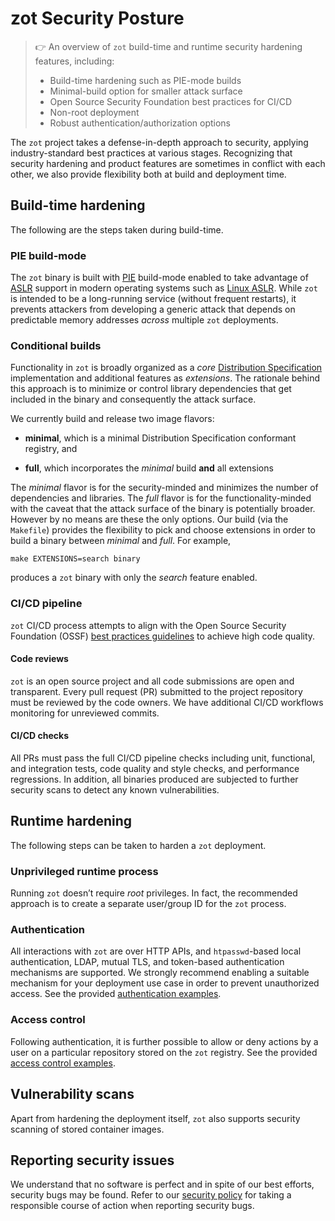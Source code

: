 # zot Security Posture

> :point_right: An overview of `zot` build-time and runtime security hardening features, including:
>
> -   Build-time hardening such as PIE-mode builds
> -   Minimal-build option for smaller attack surface
> -   Open Source Security Foundation best practices for CI/CD
> -   Non-root deployment
> -   Robust authentication/authorization options


The `zot` project takes a defense-in-depth approach to security, applying industry-standard best practices at various stages. Recognizing that security hardening and product features are sometimes in conflict with each other, we also provide flexibility both at build and deployment time.

## Build-time hardening

The following are the steps taken during build-time.

### PIE build-mode

The `zot` binary is built with [PIE](https://en.wikipedia.org/wiki/Position-independent_code) build-mode enabled to take advantage of [ASLR](https://en.wikipedia.org/wiki/Address_space_layout_randomization) support in modern operating systems such as [Linux ASLR](https://lwn.net/Articles/569635/). While `zot` is intended to be a long-running service (without frequent restarts), it prevents attackers from developing a generic attack that depends on predictable memory addresses *across* multiple `zot` deployments.

### Conditional builds

Functionality in `zot` is broadly organized as a *core* [Distribution Specification](https://github.com/opencontainers/distribution-spec) implementation and additional features as *extensions*. The rationale behind this approach is to minimize or control library dependencies that get included in the binary and consequently the attack surface.

We currently build and release two image flavors:

-   **minimal**, which is a minimal Distribution Specification
    conformant registry, and

-   **full**, which incorporates the *minimal* build **and** all
    extensions

The *minimal* flavor is for the security-minded and minimizes the number of dependencies and libraries. The *full* flavor is for the functionality-minded with the caveat that the attack surface of the binary is potentially broader. However by no means are these the only options. Our build (via the `Makefile`) provides the flexibility to pick and choose extensions in order to build a binary between *minimal* and *full*. For example,

`make EXTENSIONS=search binary`

produces a `zot` binary with only the *search* feature enabled.

### CI/CD pipeline

`zot` CI/CD process attempts to align with the Open Source Security Foundation (OSSF) [best practices guidelines](https://bestpractices.coreinfrastructure.org/en) to achieve high code quality.

#### Code reviews

`zot` is an open source project and all code submissions are open and transparent. Every pull request (PR) submitted to the project repository must be reviewed by the code owners. We have additional CI/CD workflows monitoring for unreviewed commits.

#### CI/CD checks

All PRs must pass the full CI/CD pipeline checks including unit, functional, and integration tests, code quality and style checks, and performance regressions. In addition, all binaries produced are subjected to further security scans to detect any known vulnerabilities.

## Runtime hardening

The following steps can be taken to harden a `zot` deployment.

### Unprivileged runtime process

Running `zot` doesn’t require *root* privileges. In fact, the recommended approach is to create a separate user/group ID for the `zot` process.

### Authentication

All interactions with `zot` are over HTTP APIs, and `htpasswd`-based local authentication, LDAP, mutual TLS, and token-based authentication mechanisms are supported. We strongly recommend enabling a suitable mechanism for your deployment use case in order to prevent unauthorized access. See the provided [authentication examples](https://github.com/project-zot/zot/tree/main/examples).

### Access control

Following authentication, it is further possible to allow or deny actions by a user on a particular repository stored on the `zot` registry. See the provided [access control examples](https://github.com/project-zot/zot/tree/main/examples).

## Vulnerability scans

Apart from hardening the deployment itself, `zot` also supports security
scanning of stored container images.

## Reporting security issues

We understand that no software is perfect and in spite of our best efforts, security bugs may be found. Refer to our [security policy](https://github.com/project-zot/zot/blob/main/SECURITY.md) for taking a responsible course of action when reporting security bugs.
